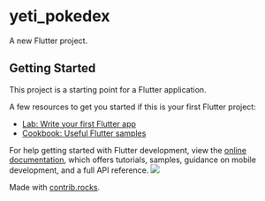 # yeti_pokedex

A new Flutter project.

## Getting Started

This project is a starting point for a Flutter application.

A few resources to get you started if this is your first Flutter project:

- [Lab: Write your first Flutter app](https://docs.flutter.dev/get-started/codelab)
- [Cookbook: Useful Flutter samples](https://docs.flutter.dev/cookbook)

For help getting started with Flutter development, view the
[online documentation](https://docs.flutter.dev/), which offers tutorials,
samples, guidance on mobile development, and a full API reference.
<a href="https://github.com/allansrc/yeti_pokedex/graphs/contributors">
  <img src="https://contrib.rocks/image?repo=allansrc/yeti_pokedex" />
</a>

Made with [contrib.rocks](https://contrib.rocks).
